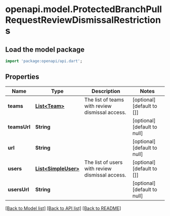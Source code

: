 # openapi.model.ProtectedBranchPullRequestReviewDismissalRestrictions

## Load the model package
```dart
import 'package:openapi/api.dart';
```

## Properties
Name | Type | Description | Notes
------------ | ------------- | ------------- | -------------
**teams** | [**List&lt;Team&gt;**](Team.md) | The list of teams with review dismissal access. | [optional] [default to []]
**teamsUrl** | **String** |  | [optional] [default to null]
**url** | **String** |  | [optional] [default to null]
**users** | [**List&lt;SimpleUser&gt;**](SimpleUser.md) | The list of users with review dismissal access. | [optional] [default to []]
**usersUrl** | **String** |  | [optional] [default to null]

[[Back to Model list]](../README.md#documentation-for-models) [[Back to API list]](../README.md#documentation-for-api-endpoints) [[Back to README]](../README.md)


